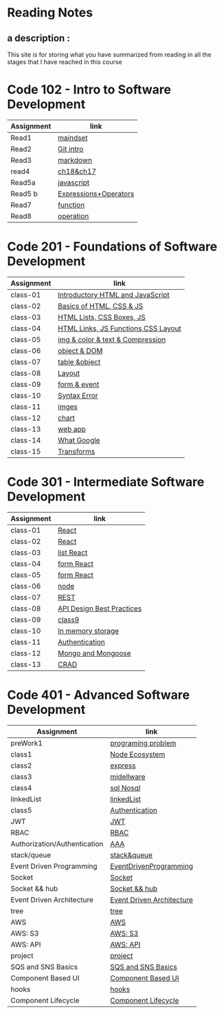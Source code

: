 # Reading Notes

## a description :

This site is for storing what you have summarized from reading in all the stages that I have reached in this course


# **Code 102 - Intro to Software Development**

| Assignment  |                      link                                    |
| ----------- | ------------------------------------------------------------|  
| Read1       |[maindset](102/mindset.md)                                   | 
| Read2       |[Git intro](102/read2.md)                                    | 
| Read3        |[markdown ](102/read3.md)                                   | 
|read4         |[ch18&ch17](102/read4ch18&ch17.md)                          | 
| Read5a     |[javascript](102/read5a.md)                                   | 
| Read5 b     |[ Expressions+Operators](102/read5b.md)                      |
| Read7       |[function](102/read5c.md)                                    |
| Read8       |[operation ](102/read6.md)                                   |








#  **Code 201 - Foundations of Software Development**

 

| Assignment  |                      link                                          |
| ----------- | ---------------------------------------------------------------    |
|    class-01 | [Introductory HTML and JavaScript](201/read-1.md)                  |
|    class-02 | [ Basics of HTML, CSS & JS](201/read-2.md)                         |
|    class-03 | [ HTML Lists, CSS Boxes, JS](201/read-3.md)                        |
|    class-04 | [ HTML Links, JS Functions,CSS Layout](201/read-4.md)              |
|class-05     |[ img & color & text & Compression](201/read-5.md)                  |
|class-06     |[object & DOM](201/read-6.md)                                       |
|class-07     |[table  &object](201/read-7.md)                                     |
|class-08     |[Layout](201/read-8.md)                                             | 
|class-09     |[form  & event ](201/read-9.md)                                     |
|class-10     |[ Syntax Error](201/read-10.md)                                     | 
|class-11     |[ imges](201/read-10.md)                                            |  
|class-12     |[chart ](201/read-12.md)                                            | 
|class-13     |[ web app ](201/read-13.md)                                         |  
|class-14     |[What Google ](201/read-14.md)                                      | 
|class-15     |[Transforms ](201/read-15.md)                                       | 




#  **Code 301 - Intermediate Software Development**

| Assignment  |                      link                                      |
| ----------- | ---------------------------------------------------------------|
|    class-01 | [React](301/class1.md)                                         |
|    class-02 | [React](301/class2.md)                                         |
|    class-03 | [list React](301/class3.md)                                    |
|    class-04 | [form  React](301/read-4.md)                                   |
|    class-05 | [form  React](301/read5.md)                                    |
|    class-06 | [node ](301/class6.md)                                         |
|    class-07 | [ REST ](301/class7.md)                                        |
|    class-08 | [ API Design Best Practices ](301/class8.md)                   |
|    class-09 | [ class9 ](301/class9.md)                                      |
|    class-10 | [ In memory storage ](301/class10.md)                          |
|    class-11 | [ Authentication ](301/class11.md)                             |
|    class-12 | [ Mongo and Mongoose ](301/class12.md)                         |
|class-13     |[CRAD ](301/class13.md)                                       | 






 # **Code 401 - Advanced Software Development**

 | Assignment  |                      link                                      |
 | ----------- | ---------------------------------------------------------------|
 |preWork1     |[ programing problem](401preWork/ProgrammingProblems.md)        |
 |class1       |[Node Ecosystem](401preWork/class1.md)                          |
 |class2       |[express](401preWork/class2.md)                                 |
 |class3       |[midellware](401preWork/class3.md)                                 |
  |class4      |[sql Nosql](401preWork/class4.md)                                 |
   |linkedList  |[linkedList](401preWork/linkedlist.md)                       |
   |class5  |[ Authentication](401preWork/class5.md)                       |
   |JWT  |[ JWT](401preWork/class6.md)                       |
   |RBAC  |[ RBAC](401preWork/class7.md)                       |
| Authorization/Authentication |[AAA](401preWork/class8.md)                       |
| stack/queue |[stack&queue](401preWork/class10.md)                       |
| Event Driven Programming|[EventDrivenProgramming](401preWork/class11.md)               |
| Socket|[Socket ](401preWork/class12.md)               |
|Socket && hub |[Socket && hub](401preWork/class13.md)               |
|Event Driven Architecture |[Event Driven Architecture](401preWork/class14.md)            |
|tree |[tree](401preWork/tree.md)            |
|AWS |[AWS](401preWork/class16.md)            |
|AWS: S3 |[AWS: S3](401preWork/class17.md)            |
|AWS: API|[AWS: API](401preWork/class18.md)            |
| project       |[ project](README2.md)                                   |
|SQS and SNS Basics  |[SQS and SNS Basics ](401preWork/class18.md)          |
|Component Based UI |[Component Based UI ](401preWork/class20.md)          |
|hooks |[hooks ](401preWork/class27.md)          |
|Component Lifecycle |[Component Lifecycle ](401preWork/class28.md)          |




 

